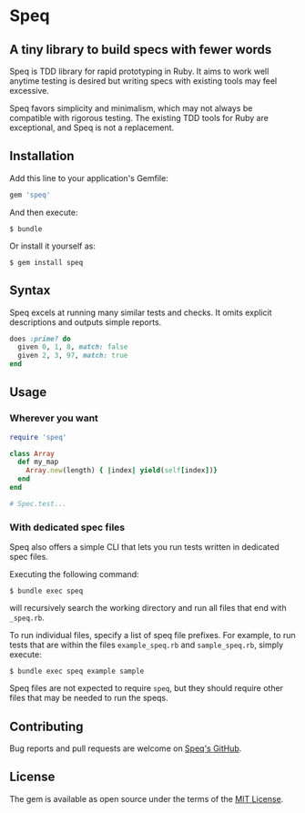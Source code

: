 # Speq

## A tiny library to build specs with fewer words

Speq is TDD library for rapid prototyping in Ruby. It aims to work well anytime testing is desired but writing specs with existing tools may feel excessive.

Speq favors simplicity and minimalism, which may not always be compatible with rigorous testing. The existing TDD tools for Ruby are exceptional, and Speq is not a replacement.

## Installation

Add this line to your application's Gemfile:

```ruby
gem 'speq'
```

And then execute:

    $ bundle

Or install it yourself as:

    $ gem install speq

## Syntax

Speq excels at running many similar tests and checks. It omits explicit descriptions and outputs simple reports.

```ruby
does :prime? do
  given 0, 1, 8, match: false
  given 2, 3, 97, match: true
end
```

## Usage

### Wherever you want

```ruby
require 'speq'

class Array
  def my_map
    Array.new(length) { |index| yield(self[index])}
  end
end

# Spec.test...
```

### With dedicated spec files

Speq also offers a simple CLI that lets you run tests written in dedicated spec files.

Executing the following command:

    $ bundle exec speq

will recursively search the working directory and run all files that end with `_speq.rb`.

To run individual files, specify a list of speq file prefixes. For example, to run tests that are within the files `example_speq.rb` and `sample_speq.rb`, simply execute:

    $ bundle exec speq example sample

Speq files are not expected to require `speq`, but they should require other files that may be needed to run the speqs.

## Contributing

Bug reports and pull requests are welcome on [Speq's GitHub](https://github.com/znrm/speq).

## License

The gem is available as open source under the terms of the [MIT License](https://opensource.org/licenses/MIT).
